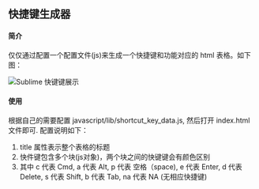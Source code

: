 ## 快捷键生成器

#### 简介

仅仅通过配置一个配置文件(js)来生成一个快捷键和功能对应的 html 表格。如下图：

![Sublime 快键键展示](http://ww2.sinaimg.cn/large/6473e757jw1em9nai0w84j21kw0pk0xp.jpg)

#### 使用

根据自己的需要配置 javascript/lib/shortcut_key_data.js, 然后打开 index.html 文件即可. 配置说明如下：

1. title 属性表示整个表格的标题
2. 快件键包含多个块(js对象)，两个块之间的快键键会有颜色区别
3. 其中 c 代表 Cmd, a 代表 Alt, p 代表 空格（space), e 代表 Enter, d 代表 Delete, s 代表 Shift, b 代表 Tab, na 代表 NA (无相应快捷键)